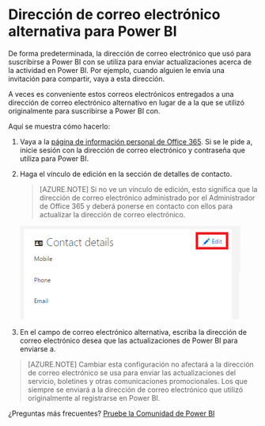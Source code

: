 <properties
   pageTitle="Dirección de correo electrónico alternativa para Power BI"
   description="Dirección de correo electrónico alternativa para Power BI"
   services="powerbi"
   documentationCenter=""
   authors="guyinacube"
   manager="mblythe"
   backup=""
   editor=""
   tags=""
   qualityFocus="no"
   qualityDate=""/>

<tags
   ms.service="powerbi"
   ms.devlang="NA"
   ms.topic="article"
   ms.tgt_pltfrm="NA"
   ms.workload="powerbi"
   ms.date="09/21/2016"
   ms.author="asaxton"/>

# Dirección de correo electrónico alternativa para Power BI

De forma predeterminada, la dirección de correo electrónico que usó para suscribirse a Power BI con se utiliza para enviar actualizaciones acerca de la actividad en Power BI.  Por ejemplo, cuando alguien le envía una invitación para compartir, vaya a esta dirección.

A veces es conveniente estos correos electrónicos entregados a una dirección de correo electrónico alternativo en lugar de a la que se utilizó originalmente para suscribirse a Power BI con.

Aquí se muestra cómo hacerlo:

1.  Vaya a la [página de información personal de Office 365](https://portal.office.com/account/#personalinfo).  Si se le pide a, inicie sesión con la dirección de correo electrónico y contraseña que utiliza para Power BI.

2.  Haga el vínculo de edición en la sección de detalles de contacto.  

    > [AZURE.NOTE] Si no ve un vínculo de edición, esto significa que la dirección de correo electrónico administrado por el Administrador de Office 365 y deberá ponerse en contacto con ellos para actualizar la dirección de correo electrónico.

    ![](media/powerbi-admin-alternate-email-address-for-power-bi/contact-details.png)

3.  En el campo de correo electrónico alternativa, escriba la dirección de correo electrónico desea que las actualizaciones de Power BI para enviarse a.

> [AZURE.NOTE] Cambiar esta configuración no afectará a la dirección de correo electrónico se usa para enviar las actualizaciones del servicio, boletines y otras comunicaciones promocionales.  Los que siempre se enviará a la dirección de correo electrónico que utilizó originalmente al registrarse en Power BI.

¿Preguntas más frecuentes? [Pruebe la Comunidad de Power BI](http://community.powerbi.com/)